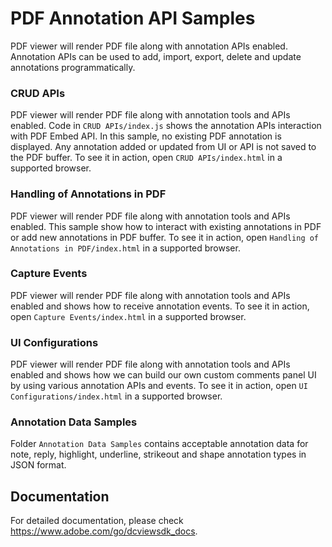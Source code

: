 # PDF Annotation API Samples

PDF viewer will render PDF file along with annotation APIs enabled. Annotation APIs can be used to add, import, export, delete and update annotations programmatically. 

### CRUD APIs

PDF viewer will render PDF file along with annotation tools and APIs enabled.
Code in ```CRUD APIs/index.js``` shows the annotation APIs interaction with PDF Embed API.
In this sample, no existing PDF annotation is displayed. Any annotation added or updated from UI or API is not saved to the PDF buffer.
To see it in action, open ```CRUD APIs/index.html``` in a supported browser.

### Handling of Annotations in PDF

PDF viewer will render PDF file along with annotation tools and APIs enabled.
This sample show how to interact with existing annotations in PDF or add new annotations in PDF buffer.
To see it in action, open ```Handling of Annotations in PDF/index.html``` in a supported browser.

### Capture Events

PDF viewer will render PDF file along with annotation tools and APIs enabled and shows how to receive annotation events.
To see it in action, open ```Capture Events/index.html``` in a supported browser.

### UI Configurations

PDF viewer will render PDF file along with annotation tools and APIs enabled and shows how we can build our own custom comments panel UI by using various annotation APIs and events.
To see it in action, open ```UI Configurations/index.html``` in a supported browser.

### Annotation Data Samples

Folder ```Annotation Data Samples``` contains acceptable annotation data for note, reply, highlight, underline, strikeout and shape annotation types in JSON format.

## Documentation

For detailed documentation, please check https://www.adobe.com/go/dcviewsdk_docs.
